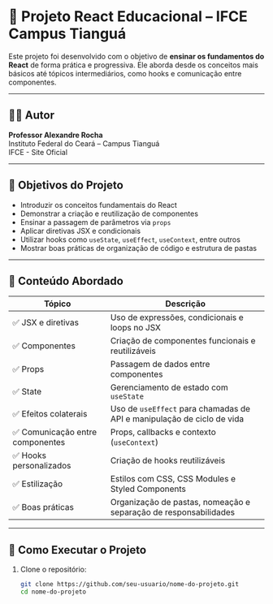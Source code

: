 # 📘 Projeto React Educacional – IFCE Campus Tianguá

Este projeto foi desenvolvido com o objetivo de **ensinar os fundamentos do React** de forma prática e progressiva. Ele aborda desde os conceitos mais básicos até tópicos intermediários, como hooks e comunicação entre componentes.

---

## 👨‍🏫 Autor

**Professor Alexandre Rocha**  
Instituto Federal do Ceará – Campus Tianguá  
IFCE - Site Oficial

---

## 🎯 Objetivos do Projeto

- Introduzir os conceitos fundamentais do React
- Demonstrar a criação e reutilização de componentes
- Ensinar a passagem de parâmetros via `props`
- Aplicar diretivas JSX e condicionais
- Utilizar hooks como `useState`, `useEffect`, `useContext`, entre outros
- Mostrar boas práticas de organização de código e estrutura de pastas

---

## 🧱 Conteúdo Abordado

| Tópico | Descrição |
| --- | --- |
| ✅ JSX e diretivas | Uso de expressões, condicionais e loops no JSX |
| ✅ Componentes | Criação de componentes funcionais e reutilizáveis |
| ✅ Props | Passagem de dados entre componentes |
| ✅ State | Gerenciamento de estado com `useState` |
| ✅ Efeitos colaterais | Uso de `useEffect` para chamadas de API e manipulação de ciclo de vida |
| ✅ Comunicação entre componentes | Props, callbacks e contexto (`useContext`) |
| ✅ Hooks personalizados | Criação de hooks reutilizáveis |
| ✅ Estilização | Estilos com CSS, CSS Modules e Styled Components |
| ✅ Boas práticas | Organização de pastas, nomeação e separação de responsabilidades |

---

## 🚀 Como Executar o Projeto

1. Clone o repositório:
   ```bash
   git clone https://github.com/seu-usuario/nome-do-projeto.git
   cd nome-do-projeto
   ```
